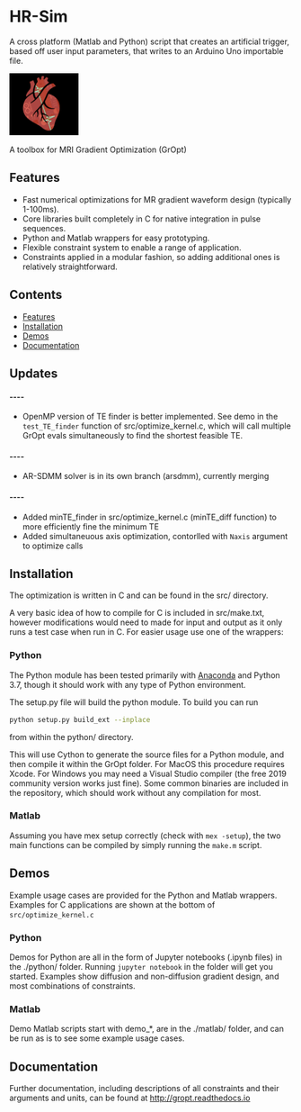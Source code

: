# HR-Sim
A cross platform (Matlab and Python) script that creates an artificial trigger, based off user input parameters, that writes to an Arduino Uno importable file.
<p align="left">
  <a href="https://github.com/tecork/HR-Sim/">
    <img src="docs/HR_Sim_Logo.png" height="110">
  </a>
</p>

A toolbox for MRI Gradient Optimization (GrOpt)

## Features
* Fast numerical optimizations for MR gradient waveform design (typically 1-100ms).
* Core libraries built completely in C for native integration in pulse sequences.
* Python and Matlab wrappers for easy prototyping.
* Flexible constraint system to enable a range of application.
* Constraints applied in a modular fashion, so adding additional ones is relatively straightforward.

## Contents
- [Features](#features)
- [Installation](#installation)
- [Demos](#demos)
- [Documentation](#documentation)

## Updates

#### ----
 * OpenMP version of TE finder is better implemented. See demo in the `test_TE_finder` function of src/optimize_kernel.c, which will call multiple GrOpt evals simultaneously to find the shortest feasible TE.
#### ----
 * AR-SDMM solver is in its own branch (arsdmm), currently merging 
#### ----
 * Added minTE_finder in src/optimize_kernel.c (minTE_diff function) to more efficiently fine the minimum TE
 * Added simultaneuous axis optimization, contorlled with `Naxis` argument to optimize calls


## Installation

The optimization is written in C and can be found in the src/ directory.

A very basic idea of how to compile for C is included in src/make.txt, however modifications would need to made for input and output as it only runs a test case when run in C.  For easier usage use one of the wrappers:

### Python

The Python module has been tested primarily with [Anaconda](https://www.anaconda.com/) and Python 3.7, though it should work with any type of Python environment.

The setup.py file will build the python module.  To build you can run 
```bash
python setup.py build_ext --inplace
```
from within the python/ directory.  

This will use Cython to generate the source files for a Python module, and then compile it within the GrOpt folder.  For MacOS this procedure requires Xcode.  For Windows you may need a Visual Studio compiler (the free 2019 community version works just fine).  Some common binaries are included in the repository, which should work without any compilation for most.

### Matlab

Assuming you have mex setup correctly (check with `mex -setup`), the two main functions can be compiled by simply running the `make.m` script. 

## Demos

Example usage cases are provided for the Python and Matlab wrappers.  Examples for C applications are shown at the bottom of `src/optimize_kernel.c`

### Python

Demos for Python are all in the form of Jupyter notebooks (.ipynb files) in the ./python/ folder.  Running `jupyter notebook` in the folder will get you started.  Examples show diffusion and non-diffusion gradient design, and most combinations of constraints.

### Matlab

Demo Matlab scripts start with demo_*, are in the ./matlab/ folder, and can be run as is to see some example usage cases.

## Documentation

Further documentation, including descriptions of all constraints and their arguments and units, can be found at http://gropt.readthedocs.io
